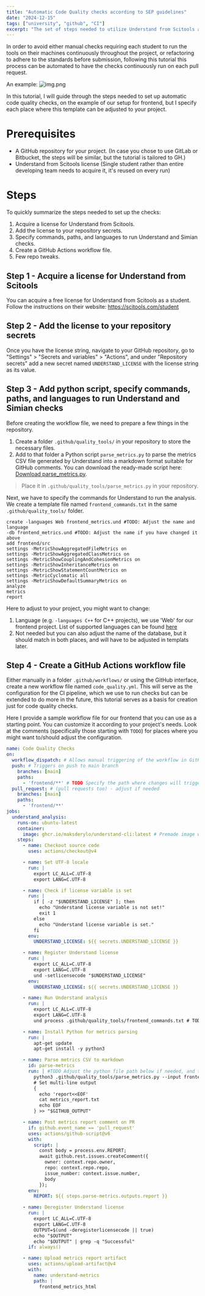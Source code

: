 ```yaml
---
title: "Automatic Code Quality checks according to SEP guidelines"
date: "2024-12-15"
tags: ["university", "github", "CI"]
excerpt: "The set of steps needed to utilize Understand from Scitools and Simian checks within Github Actions."
---
```


In order to avoid either manual checks requiring each student to run the tools on their machines continuously throughout the project, or refactoring to adhere to the standards before submission, following this tutorial this process can be automated to have the checks continuously run on each pull request.

An example:
![img.png](img.png)

In this tutorial, I will guide through the steps needed to set up automatic code quality checks, on the example of our setup for frontend, but I specify each place where this template can be adjusted to your project.

# Prerequisites

- A GitHub repository for your project. 
(In case you chose to use GitLab or Bitbucket, the steps will be similar, but the tutorial is tailored to GH.)
- Understand from Scitools license
  (Single student rather than entire developing team needs to acquire it, it's reused on every run)

# Steps
To quickly summarize the steps needed to set up the checks:
1. Acquire a license for Understand from Scitools.
2. Add the license to your repository secrets.
3. Specify commands, paths, and languages to run Understand and Simian checks.
4. Create a GitHub Actions workflow file.
5. Few repo tweaks.

## Step 1 - Acquire a license for Understand from Scitools

You can acquire a free license for Understand from Scitools as a student. Follow the instructions on their website: https://scitools.com/student

## Step 2 - Add the license to your repository secrets

Once you have the license string, navigate to your GitHub repository, go to "Settings" > "Secrets and variables" > "Actions", and under "Repository secrets" add a new secret named `UNDERSTAND_LICENSE` with the license string as its value.

## Step 3 - Add python script, specify commands, paths, and languages to run Understand and Simian checks

Before creating the workflow file, we need to prepare a few things in the repository.

1. Create a folder `.github/quality_tools/` in your repository to store the necessary files.
2. Add to that folder a Python script `parse_metrics.py` to parse the metrics CSV file generated by Understand into a markdown format suitable for GitHub comments. You can download the ready-made script here: [Download parse_metrics.py](downloads/parse_metrics.py).

> Place it in `.github/quality_tools/parse_metrics.py` in your repository.

Next, we have to specify the commands for Understand to run the analysis. We create a template file named `frontend_commands.txt` in the same `.github/quality_tools/` folder.

```aiignore
create -languages Web frontend_metrics.und #TODO: Adjust the name and language
-db frontend_metrics.und #TODO: Adjust the name if you have changed it above
add frontend/src
settings -MetricShowAggregatedFileMetrics on
settings -MetricShowAggregatedClassMetrics on
settings -MetricShowCouplingAndCohesionMetrics on
settings -MetricShowInheritanceMetrics on
settings -MetricShowStatementCountMetrics on
settings -MetricCyclomatic all
settings -MetricShowDefaultSummaryMetrics on
analyze
metrics
report
```
Here to adjust to your project, you might want to change:
1. Language (e.g. `-languages C++` for C++ projects), we use 'Web' for our frontend project. List of supported languages can be found [here](https://scitools.com/support/languages/)
2. Not needed but you can also adjust the name of the database, but it should match in both places, and will have to be adjusted in templats later.

## Step 4 - Create a GitHub Actions workflow file

Either manually in a folder `.github/workflows/` or using the GitHub interface, create a new workflow file named `code_quality.yml`.
This will serve as the configuration for the CI pipeline, which we use to run checks but can be extended to do more in the future, this tutorial serves as a basis for creation just for code quality checks.


Here I provide a sample workflow file for our frontend that you can use as a starting point. You can customize it according to your project's needs.
Look at the comments (specifically those starting with `TODO`) for places where you might want to/should adjust the configuration.
```yaml
name: Code Quality Checks
on:
  workflow_dispatch: # Allows manual triggering of the workflow in GitHub UI
  push: # Triggers on push to main branch 
    branches: [main]
    paths:
      - 'frontend/**' # TODO Specify the path where changes will trigger the workflow
  pull_request: # (pull requests too) - adjust if needed
    branches: [main]
    paths:
      - 'frontend/**'
jobs:
  understand_analysis:
    runs-on: ubuntu-latest
    container:
      image: ghcr.io/maksderylo/understand-cli:latest # Premade image with the tools installed
    steps:
      - name: Checkout source code
        uses: actions/checkout@v4

      - name: Set UTF-8 locale
        run: |
          export LC_ALL=C.UTF-8
          export LANG=C.UTF-8

      - name: Check if license variable is set
        run: |
          if [ -z "$UNDERSTAND_LICENSE" ]; then
            echo "Understand license variable is not set!"
            exit 1
          else
            echo "Understand license variable is set."
          fi
        env:
          UNDERSTAND_LICENSE: ${{ secrets.UNDERSTAND_LICENSE }}

      - name: Register Understand license
        run: |
          export LC_ALL=C.UTF-8
          export LANG=C.UTF-8
          und -setlicensecode "$UNDERSTAND_LICENSE"
        env:
          UNDERSTAND_LICENSE: ${{ secrets.UNDERSTAND_LICENSE }}

      - name: Run Understand analysis
        run: |
          export LC_ALL=C.UTF-8
          export LANG=C.UTF-8
          und process .github/quality_tools/frontend_commands.txt # TODO Adjust the path to your commands file if needed

      - name: Install Python for metrics parsing
        run: |
          apt-get update
          apt-get install -y python3

      - name: Parse metrics CSV to markdown
        id: parse-metrics
        run: | #TODO Adjust the python file path below if needed, and the input CSV file name if you have changed db name in commands file
          python3 .github/quality_tools/parse_metrics.py --input frontend_metrics.csv --markdown > metrics_report.txt 
          # Set multi-line output
          {
            echo 'report<<EOF'
            cat metrics_report.txt
            echo EOF
          } >> "$GITHUB_OUTPUT"

      - name: Post metrics report comment on PR
        if: github.event_name == 'pull_request'
        uses: actions/github-script@v6
        with:
          script: |
            const body = process.env.REPORT;
            await github.rest.issues.createComment({
              owner: context.repo.owner,
              repo: context.repo.repo,
              issue_number: context.issue.number,
              body
            });
        env:
          REPORT: ${{ steps.parse-metrics.outputs.report }}

      - name: Deregister Understand license
        run: |
          export LC_ALL=C.UTF-8
          export LANG=C.UTF-8
          OUTPUT=$(und -deregisterlicensecode || true)
          echo "$OUTPUT"
          echo "$OUTPUT" | grep -q "Successful"
        if: always()

      - name: Upload metrics report artifact
        uses: actions/upload-artifact@v4
        with:
          name: understand-metrics
          path: |
            frontend_metrics_html
```
